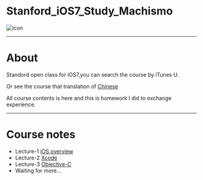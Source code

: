 # Stanford_iOS7_Study_Machismo

![icon](http://images0.cnblogs.com/blog2015/741951/201505/231656226724011.png)

***
# About
Standord open class for iOS7,you can search the course by iTunes U.

Or see the course that translation of [Chinese](http://open.163.com/special/opencourse/ios7.html)

All course contents is here and this is homework I did to exchange experience.

***

# Course notes
  
* Lecture-1 [iOS overview](http://www.cnblogs.com/nslogmeng/p/4512707.html)
* Lecture-2 [Xcode](http://www.cnblogs.com/nslogmeng/p/4517900.html)
* Lecture-3 [Objective-C](http://www.cnblogs.com/nslogmeng/p/4524634.html)
* Waiting for more...
